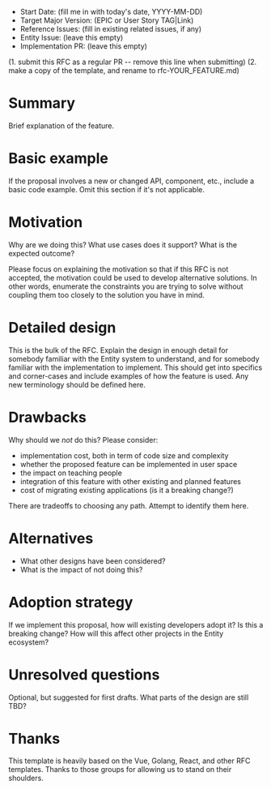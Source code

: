 - Start Date: (fill me in with today's date, YYYY-MM-DD)
- Target Major Version: (EPIC or User Story TAG|Link)
- Reference Issues: (fill in existing related issues, if any)
- Entity Issue: (leave this empty)
- Implementation PR: (leave this empty)

(1. submit this RFC as a regular PR -- remove this line when submitting)
(2. make a copy of the template, and rename to rfc-YOUR_FEATURE.md)

# Summary

Brief explanation of the feature.

# Basic example

If the proposal involves a new or changed API, component, etc., include a basic code example.
Omit this section if it's not applicable.

# Motivation

Why are we doing this? What use cases does it support? What is the expected outcome?

Please focus on explaining the motivation so that if this RFC is not accepted, the motivation could be used to develop alternative solutions. In other words, enumerate the constraints you are trying to solve without coupling them too closely to the solution you have in mind.

# Detailed design

This is the bulk of the RFC. Explain the design in enough detail for somebody familiar with the Entity system to understand, and for somebody familiar with the implementation to implement. This should get into specifics and corner-cases and include examples of how the feature is used. Any new terminology should be defined here.

# Drawbacks

Why should we *not* do this? Please consider:

- implementation cost, both in term of code size and complexity
- whether the proposed feature can be implemented in user space
- the impact on teaching people
- integration of this feature with other existing and planned features
- cost of migrating existing applications (is it a breaking change?)

There are tradeoffs to choosing any path. Attempt to identify them here.

# Alternatives

- What other designs have been considered?
- What is the impact of not doing this?

# Adoption strategy

If we implement this proposal, how will existing developers adopt it? Is this a breaking change? How will this affect other projects in the Entity ecosystem?

# Unresolved questions

Optional, but suggested for first drafts. What parts of the design are still TBD?

# Thanks

This template is heavily based on the Vue, Golang, React, and other RFC templates. Thanks to those groups for allowing us to stand on their shoulders.
